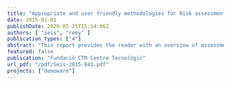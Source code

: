 ```yaml
---
title: "Appropriate and user friendly methodologies for Risk assessment, Life Cycle Assessment, and Water Footprinting (D3.1)"
date: 2015-01-01
publishDate: 2020-05-25T15:14:06Z
authors: [ "seis", "remy" ]
publication_types: ["4"]
abstract: "This report provides the reader with an overview of assessment methodologies used within DEMOWARE and the specific features when using QMRA, QCRA, LCA, and WFP approach for the assessment of water reuse systems. For the actual application of LCA and water footprint databases and assessment software is needed. Therefore, three complementing goals shall be achieved: (i) to provide practitioners with the principles, methods and limitations of QMRA, QCRA, LCA and WFP (ii) to provide LCA, WFP, RA practitioners with additional information when using the respective method for the assessment of water reuse systems. For QMRA a summary of guidelines and default values is collected from different guidelines documents (WHO, Australia, US-EPA), which allow a first simplified and thus user friendly risk estimate."
featured: false
publication: "Fundació CTM Centre Tecnològic"
url_pdf: "/pdf/Seis-2015-843.pdf"
projects: ["demoware"]
---
```


